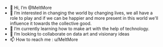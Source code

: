 - 👋 Hi, I’m @MeltMore
- 👀 I’m interested in changing the world by changing lives, we all have a role to play and if we can be happier and more present in this world we'll influence it towards the collective good.
- 🌱 I’m currently learning how to make art with the help of technology.
- 💞️ I’m looking to collaborate on data art and visionary ideas
- 📫 How to reach me : u/MeltMore

<!---
MeltMore/MeltMore is a ✨ special ✨ repository because its `README.md` (this file) appears on your GitHub profile.
You can click the Preview link to take a look at your changes.
--->
